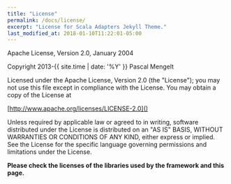```yaml
---
title: "License"
permalink: /docs/license/
excerpt: "License for Scala Adapters Jekyll Theme."
last_modified_at: 2018-01-10T11:22:01-05:00
---
```


Apache License, Version 2.0, January 2004

Copyright 2013-{{ site.time | date: '%Y' }} Pascal Mengelt

   Licensed under the Apache License, Version 2.0 (the "License");
   you may not use this file except in compliance with the License.
   You may obtain a copy of the License at

   [http://www.apache.org/licenses/LICENSE-2.0]()

   Unless required by applicable law or agreed to in writing, software
   distributed under the License is distributed on an "AS IS" BASIS,
   WITHOUT WARRANTIES OR CONDITIONS OF ANY KIND, either express or implied.
   See the License for the specific language governing permissions and
   limitations under the License.
   
**Please check the licenses of the libraries used by the framework and this page.**